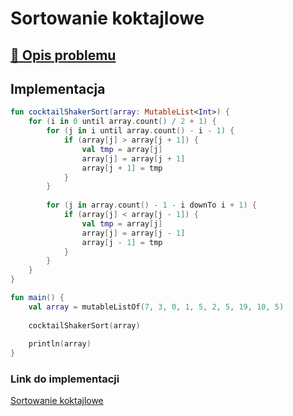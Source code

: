 # Sortowanie koktajlowe

## [:link: Opis problemu](../../../../algorithms/sorting/cocktail-shaker-sort.md)

## Implementacja

```kotlin
fun cocktailShakerSort(array: MutableList<Int>) {
    for (i in 0 until array.count() / 2 + 1) {
        for (j in i until array.count() - i - 1) {
            if (array[j] > array[j + 1]) {
                val tmp = array[j]
                array[j] = array[j + 1]
                array[j + 1] = tmp
            }
        }
        
        for (j in array.count() - 1 - i downTo i + 1) {
            if (array[j] < array[j - 1]) {
                val tmp = array[j]
                array[j] = array[j - 1]
                array[j - 1] = tmp
            }
        }
    }
}

fun main() {
    val array = mutableListOf(7, 3, 0, 1, 5, 2, 5, 19, 10, 5)
    
    cocktailShakerSort(array)
        
    println(array)
}
```

### Link do implementacji

[Sortowanie koktajlowe](https://ideone.com/oNNYmV)
